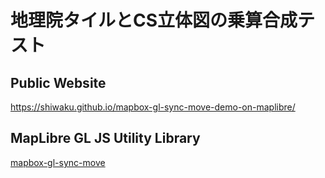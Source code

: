 # 地理院タイルとCS立体図の乗算合成テスト
## Public Website
https://shiwaku.github.io/mapbox-gl-sync-move-demo-on-maplibre/
## MapLibre GL JS Utility Library
[mapbox-gl-sync-move](https://github.com/mapbox/mapbox-gl-sync-move)
